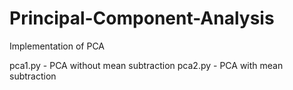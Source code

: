 # Principal-Component-Analysis
Implementation of PCA

pca1.py - PCA without mean subtraction
pca2.py - PCA with mean subtraction
